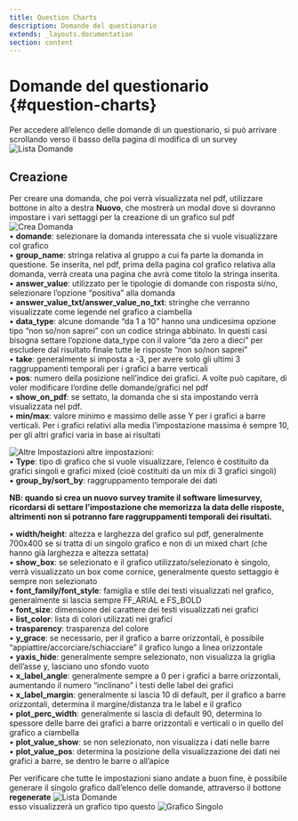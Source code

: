 ```yaml
---
title: Question Charts
description: Domande del questionario
extends: _layouts.documentation
section: content
---
```


# Domande del questionario {#question-charts}

Per accedere all’elenco delle domande di un questionario, si può arrivare scrollando verso il basso della pagina di modifica di un survey  
![Lista Domande](https://quaeris-tv.github.io/doc_quaeris/assets/images/index_question_charts.png "lista domande")

## Creazione

Per creare una domanda, che poi verrà visualizzata nel pdf, utilizzare bottone in alto a destra **Nuovo**, che mostrerà un modal dove si dovranno impostare i vari settaggi per la creazione di un grafico sul pdf  
![Crea Domanda](https://quaeris-tv.github.io/doc_quaeris/assets/images/save_question_chart.png "crea domanda")  
    • **domande**: selezionare la domanda interessata che si vuole visualizzare col grafico  
    • **group_name**: stringa relativa al gruppo a cui fa parte la domanda in questione. Se inserita, nel pdf, prima della pagina col grafico relativa alla domanda, verrà creata una pagina che avrà come titolo la stringa inserita.  
    • **answer_value**: utilizzato per le tipologie di domande con risposta si/no, selezionare l’opzione “positiva” alla domanda  
    • **answer_value_txt/answer_value_no_txt**: stringhe che verranno visualizzate come legende nel grafico a ciambella  
    • **data_type**: alcune domande “da 1 a 10” hanno una undicesima opzione tipo “non so/non saprei” con un codice stringa abbinato. In questi casi bisogna settare l’opzione data_type con il valore “da zero a dieci” per escludere dal risultato finale tutte le risposte “non so/non saprei”  
    • **take**: generalmente si imposta a -3, per avere solo gli ultimi 3 raggruppamenti temporali per i grafici a barre verticali  
    • **pos**: numero della posizione nell’indice dei grafici. A volte può capitare, di voler modificare l’ordine delle domande/grafici nel pdf  
    • **show_on_pdf**: se settato, la domanda che si sta impostando verrà visualizzata nel pdf.  
    • **min/max**: valore minimo e massimo delle asse Y per i grafici a barre verticali. Per i grafici relativi alla media l’impostazione massima è sempre 10, per gli altri grafici varia in base ai risultati

![Altre Impostazioni](https://quaeris-tv.github.io/doc_quaeris/assets/images/save_question_chart2.png "altre impostazioni") 
altre impostazioni:  
    • **Type**: tipo di grafico che si vuole visualizzare, l’elenco è costituito da grafici singoli e grafici mixed (cioè costituiti da un mix di 3 grafici singoli)  
    • **group_by/sort_by**: raggruppamento temporale dei dati  

**NB: quando si crea un nuovo survey tramite il software limesurvey, ricordarsi di settare l’impostazione che memorizza la data delle risposte, altrimenti non si potranno fare raggruppamenti temporali dei risultati.**  

• **width/height**: altezza e larghezza del grafico sul pdf, generalmente 700x400 se si tratta di un singolo grafico e non di un mixed chart (che hanno già larghezza e altezza settata)  
• **show_box**: se selezionato e il grafico utilizzato/selezionato è singolo, verrà visualizzato un box come cornice, generalmente questo settaggio è sempre non selezionato  
• **font_family/font_style**: famiglia e stile dei testi visualizzati nel grafico, generalmente si lascia sempre FF_ARIAL e FS_BOLD  
• **font_size**: dimensione del carattere dei testi visualizzati nei grafici  
• **list_color**: lista di colori utilizzati nei grafici  
• **trasparency**: trasparenza del colore  
• **y_grace**: se necessario, per il grafico a barre orizzontali, è possibile “appiattire/accorciare/schiacciare” il grafico lungo a linea orizzontale  
• **yaxis_hide**: generalmente sempre selezionato, non visualizza la griglia dell’asse y, lasciano uno sfondo vuoto  
• **x_label_angle**: generalmente sempre a 0 per i grafici a barre orizzontali, aumentando il numero “inclinano” i testi delle label dei grafici  
• **x_label_margin**: generalmente si lascia 10 di default, per il grafico a barre orizzontali, determina il margine/distanza tra le label e il grafico  
• **plot_perc_width**: generalmente si lascia di default 90, determina lo spessore delle barre dei grafici a barre orizzontali e verticali o in quello del grafico a ciambella  
• **plot_value_show**: se non selezionato, non visualizza i dati nelle barre  
• **plot_value_pos**: determina la posizione della visualizzazione dei dati nei grafici a barre, se dentro le barre o all’apice  

Per verificare che tutte le impostazioni siano andate a buon fine, è possibile generare il singolo grafico dall’elenco delle domande, attraverso il bottone **regenerate**
![Lista Domande](https://quaeris-tv.github.io/doc_quaeris/assets/images/index_question_charts.png "lista domande")  
esso visualizzerà un grafico tipo questo
![Grafico Singolo](https://quaeris-tv.github.io/doc_quaeris/assets/images/single_chart.png "grafico singolo")  
